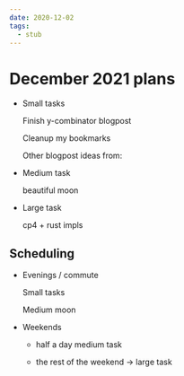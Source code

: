 ```yaml
---
date: 2020-12-02
tags: 
  - stub
---
```


# December 2021 plans

- Small tasks

  Finish y-combinator blogpost
  
  Cleanup my bookmarks
  
  Other blogpost ideas from: <e066dc7f> 
  
- Medium task

  beautiful moon

- Large task

  cp4 + rust impls

## Scheduling

- Evenings / commute

  Small tasks
  
  Medium moon
  
- Weekends 

  - half a day medium task
  
  - the rest of the weekend -> large task
